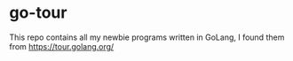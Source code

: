 # go-tour
This repo contains all my newbie programs written in GoLang, I found them from https://tour.golang.org/
